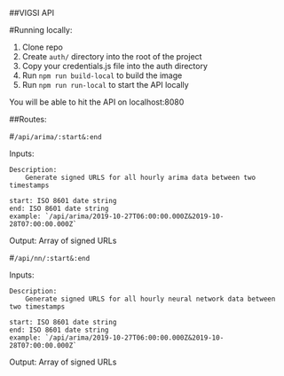 ##VIGSI API

#Running locally:
1. Clone repo
2. Create `auth/` directory into the root of the project
3. Copy your credentials.js file into the auth directory
4. Run `npm run build-local` to build the image
5. Run `npm run run-local` to start the API locally

You will be able to hit the API on localhost:8080

##Routes:

#`/api/arima/:start&:end`

Inputs: 

    Description:
        Generate signed URLS for all hourly arima data between two timestamps

    start: ISO 8601 date string
    end: ISO 8601 date string
    example: `/api/arima/2019-10-27T06:00:00.000Z&2019-10-28T07:00:00.000Z`

Output:
    Array of signed URLs

#`/api/nn/:start&:end`

Inputs: 

    Description:
        Generate signed URLS for all hourly neural network data between two timestamps

    start: ISO 8601 date string
    end: ISO 8601 date string
    example: `/api/arima/2019-10-27T06:00:00.000Z&2019-10-28T07:00:00.000Z`

Output:
    Array of signed URLs